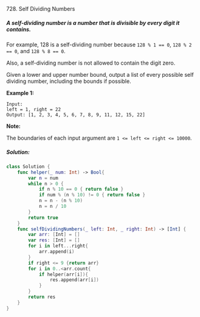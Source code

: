 728. Self Dividing Numbers

##### A *self-dividing number* is a number that is divisible by every digit it contains.

For example, 128 is a self-dividing number because `128 % 1 == 0`, `128 % 2 == 0`, and `128 % 8 == 0`.

Also, a self-dividing number is not allowed to contain the digit zero.

Given a lower and upper number bound, output a list of every possible self dividing number, including the bounds if possible.

**Example 1:**

```
Input: 
left = 1, right = 22
Output: [1, 2, 3, 4, 5, 6, 7, 8, 9, 11, 12, 15, 22]
```

**Note:**

The boundaries of each input argument are `1 <= left <= right <= 10000`.

#####  Solution:

```swift
class Solution {
    func helper(_ num: Int) -> Bool{
        var n = num
        while n > 0 {
            if n % 10 == 0 { return false }
            if num % (n % 10) != 0 { return false }
            n = n - (n % 10)
            n = n / 10
        }
        return true
    }
    func selfDividingNumbers(_ left: Int, _ right: Int) -> [Int] {
        var arr: [Int] = []
        var res: [Int] = []
        for i in left...right{
            arr.append(i)
        }
        if right <= 9 {return arr}
        for i in 0..<arr.count{
            if helper(arr[i]){
                res.append(arr[i])
            }
        }
        return res
    }
}
```

